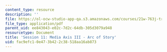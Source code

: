 ```yaml
---
content_type: resource
description: ''
file: https://ol-ocw-studio-app-qa.s3.amazonaws.com/courses/21w-763j-transmedia-storytelling-modern-science-fiction-spring-2014/fac9efc10e473b422c38518aa16ab873_MIT21W_763JS14_Session_11.pdf
file_type: application/pdf
parent_uid: ee843043-e02c-7d2c-64db-305d3079a948
resourcetype: Document
title: 'Session 11: Media Axis III - Arc of Story'
uid: fac9efc1-0e47-3b42-2c38-518aa16ab873
---
```

